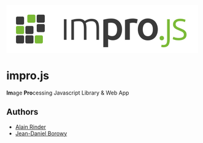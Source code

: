 <img src="./media/logo/logo.h.svg" width="500" height="125" />

# impro.js
**Im**age **Pro**cessing Javascript Library &amp; Web App

## Authors
* [Alain Rinder](https://github.com/alainrinder)
* [Jean-Daniel Borowy](https://github.com/jdborowy)
